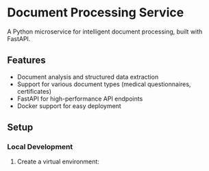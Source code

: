 # Document Processing Service

A Python microservice for intelligent document processing, built with FastAPI.

## Features

- Document analysis and structured data extraction
- Support for various document types (medical questionnaires, certificates)
- FastAPI for high-performance API endpoints
- Docker support for easy deployment

## Setup

### Local Development

1. Create a virtual environment:
